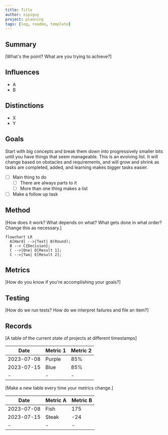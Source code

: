 ```yaml
---
title: Title
author: eipiguy
project: planning
tags: [log, readme, template]
---
```


## Summary

[What's the point? What are you trying to achieve?]

## Influences

- A
- B

## Distinctions

- X
- Y

## Goals

Start with big concepts and break them down into progressively smaller bits until you have things that seem manageable. This is an evolving list. It will change based on obstacles and requirements, and will grow and shrink as tasks are completed, added, and learning makes bigger tasks easier.

- [ ] Main thing to do
  - [ ] There are always parts to it
  - [ ] More than one thing makes a list
- [ ] Make a follow up task

## Method

[How does it work? What depends on what? What gets done in what order? Change this as necessary.]

```mermaid
flowchart LR
  A[Hard] -->|Text| B(Round);
  B --> C{Decision};
  C -->|One| D[Result 1];
  C -->|Two| E[Result 2];
```

## Metrics

[How do you know if you're accomplishing your goals?]

## Testing

[How do we run tests? How do we interpret failures and file an item?]

## Records

[A table of the current state of projects at different timestamps]

|Date         |Metric 1 | Metric 2  |
|-            |-        |-          |
|2023-07-08   |Purple   |85%        |
|2023-07-15   |Blue     |85%        |
|-            |-        |-          |

[Make a new table every time your metrics change.]

|Date         |Metric A | Metric B  |
|-            |-        |-          |
|2023-07-08   |Fish     |175        |
|2023-07-15   |Steak    |-24        |
|-            |-        |-          |
